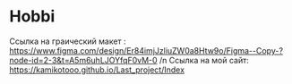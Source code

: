 # Hobbi
Ссылка на граический макет : https://www.figma.com/design/Er84imjJzliuZW0a8Htw9o/Figma--Copy-?node-id=2-3&t=A5m6uhLJOYfqF0vM-0 /n
Ссылка на мой сайт: https://kamikotooo.github.io/Last_project/Index
